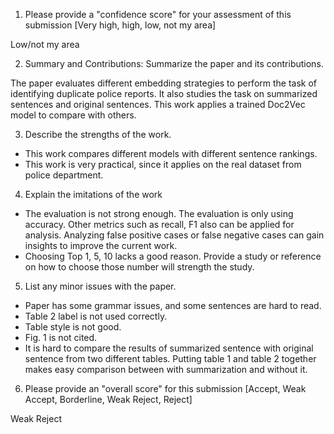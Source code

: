 1. Please provide a "confidence score" for your assessment of this submission [Very high, high, low, not my area]

Low/not my area

2. Summary and Contributions: Summarize the paper and its contributions.

The paper evaluates different embedding strategies to perform the task of identifying duplicate police reports. It also studies the task on summarized sentences and original sentences. This work applies a trained Doc2Vec model to compare with others.

3. Describe the strengths of the work.

* This work compares different models with different sentence rankings.
* This work is very practical, since it applies on the real dataset from police department.

4. Explain the imitations of the work

* The evaluation is not strong enough. The evaluation is only using accuracy. Other metrics such as recall, F1 also can be applied for analysis. Analyzing false positive cases or false negative cases can gain insights to improve the current work. 
* Choosing Top 1, 5, 10 lacks a good reason. Provide a study or reference on how to choose those number will strength the study.


5. List any minor issues with the paper.

* Paper has some grammar issues, and some sentences are hard to read.
* Table 2 label is not used correctly.
* Table style is not good.
* Fig. 1 is not cited.
* It is hard to compare the results of summarized sentence with original sentence from two different tables. Putting table 1 and table 2 together makes easy comparison between with summarization and without it.


6. Please provide an "overall score" for this submission [Accept, Weak Accept, Borderline, Weak Reject, Reject]

Weak Reject
